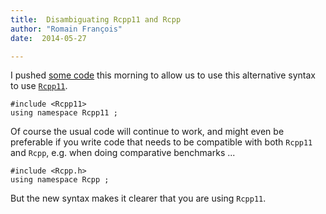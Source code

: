 ```yaml
---
title:  Disambiguating Rcpp11 and Rcpp
author: "Romain François"
date:  2014-05-27

---
```


<p>I pushed <a href="https://github.com/Rcpp11/Rcpp11/commit/2602e7a9fd745a695f9dceb839d766b85377adf7">some code</a> this morning to allow
us to use this alternative syntax to use <a href="https://github.com/Rcpp11/Rcpp11"><code>Rcpp11</code></a>. </p>

<pre><code>#include &lt;Rcpp11&gt;
using namespace Rcpp11 ;  
</code></pre>

<p>Of course the usual code will continue to work, and might even be preferable if you write code that needs to be compatible with both <code>Rcpp11</code> and <code>Rcpp</code>, e.g. when doing comparative benchmarks ... </p>

<pre><code>#include &lt;Rcpp.h&gt;
using namespace Rcpp ;  
</code></pre>

<p>But the new syntax makes it clearer that you are using <code>Rcpp11</code>. </p>
